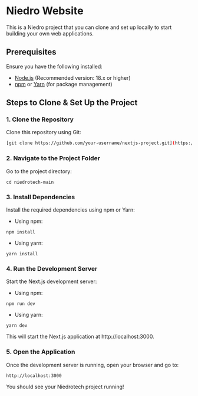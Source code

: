 # Niedro Website

This is a Niedro project that you can clone and set up locally to start building your own web applications.

## Prerequisites

Ensure you have the following installed:
- [Node.js](https://nodejs.org/) (Recommended version: 18.x or higher)
- [npm](https://www.npmjs.com/) or [Yarn](https://yarnpkg.com/) (for package management)

## Steps to Clone & Set Up the Project

### 1. Clone the Repository

Clone this repository using Git:

```bash
[git clone https://github.com/your-username/nextjs-project.git](https://github.com/gerardmalasig00/niedrotech-main.git)
```
### 2. Navigate to the Project Folder
Go to the project directory:
```
cd niedrotech-main
```

### 3. Install Dependencies
Install the required dependencies using npm or Yarn:
- Using npm:
```
npm install
```

- Using yarn:
```
yarn install
```

### 4. Run the Development Server
Start the Next.js development server:
- Using npm:
```
npm run dev
```

- Using yarn:
```
yarn dev
```
This will start the Next.js application at http://localhost:3000.

### 5. Open the Application
Once the development server is running, open your browser and go to:
```
http://localhost:3000
```
You should see your Niedrotech project running!
